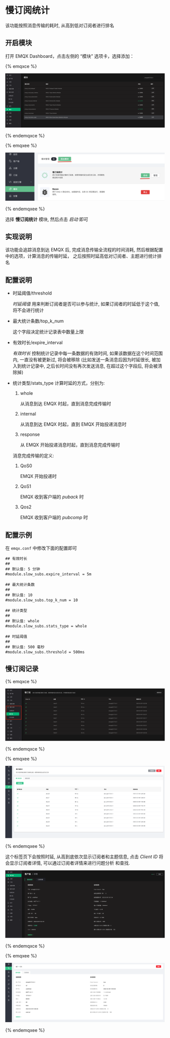 # 慢订阅统计

该功能按照消息传输的耗时, 从高到低对订阅者进行排名

## 开启模块

打开 EMQX Dashboard，点击左侧的 “模块” 选项卡，选择添加：

{% emqxce %}

![image](./assets/slow_subscribers_statistics_1.png)

{% endemqxce %}

{% emqxee %}

![image](./assets/slow_subscribers_statistics_1_ee.png)

{% endemqxee %}


选择 ****慢订阅统计**** 模块, 然后点击 *启动* 即可


<a id="org417d240"></a>

## 实现说明

该功能会追踪消息到达 EMQX 后, 完成消息传输全流程的时间消耗, 然后根据配置中的选项，计算消息的传输时延，
之后按照时延高低对订阅者、主题进行统计排名

## 配置说明

-   时延阈值/threshold

    *时延阈值* 用来判断订阅者是否可以参与统计, 如果订阅者的时延低于这个值, 将不会进行统计

-   最大统计条数/top\_k\_num

    这个字段决定统计记录表中数量上限

-   有效时长/expire\_interval

    *有效时长* 控制统计记录中每一条数据的有效时间, 如果该数据在这个时间范围内, 一直没有被更新过, 将会被移除
    (比如发送一条消息后因为时延很长, 被加入到统计记录中, 之后长时间没有再次发送消息, 在超过这个字段后, 将会被清除掉)

-   统计类型/stats\_type
    计算时延的方式，分别为:

    1.  whole

        从消息到达 EMQX 时起，直到消息完成传输时

    2.  internal

        从消息到达 EMQX 时起，直到 EMQX 开始投递消息时

    3.  response

        从 EMQX 开始投递消息时起，直到消息完成传输时

    消息完成传输的定义:

    1.  QoS0

        EMQX 开始投递时

    2.  QoS1

        EMQX 收到客户端的 *puback* 时

    3.  Qos2

        EMQX 收到客户端的 *pubcomp* 时

## 配置示例

在 `emqx.conf` 中修改下面的配置即可

```
## 有效时长
##
## 默认值: 5 分钟
#module.slow_subs.expire_interval = 5m

## 最大统计条数
##
## 默认值: 10
#module.slow_subs.top_k_num = 10

## 统计类型
##
## 默认值: whole
#module.slow_subs.stats_type = whole

## 时延阈值
##
## 默认值: 500 毫秒
#module.slow_subs.threshold = 500ms

```

<a id="orga6267c1"></a>

## 慢订阅记录

{% emqxce %}

![image](./assets/slow_subscribers_statistics_3.png)

{% endemqxce %}

{% emqxee %}

![image](./assets/slow_subscribers_statistics_3_ee.png)

{% endemqxee %}

这个标签页下会按照时延, 从高到底依次显示订阅者和主题信息, 点击 *Client ID* 将会显示订阅者详情, 可以通过订阅者详情来进行问题分析
和查找.

![image](./assets/slow_subscribers_statistics_4.png)

{% endemqxce %}

{% emqxee %}

![image](./assets/slow_subscribers_statistics_4_ee.png)

{% endemqxee %}
